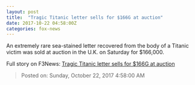 ```yaml
---
layout: post
title:  "Tragic Titanic letter sells for $166G at auction"
date: 2017-10-22 04:58:00Z
categories: fox-news
---
```


An extremely rare sea-stained letter recovered from the body of a Titanic victim was sold at auction in the U.K. on Saturday for $166,000.


Full story on F3News: [Tragic Titanic letter sells for $166G at auction](http://www.f3nws.com/n/eFJjNC)

> Posted on: Sunday, October 22, 2017 4:58:00 AM
